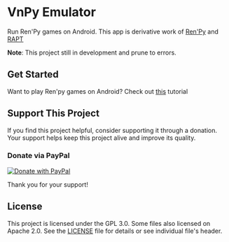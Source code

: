 # VnPy Emulator
Run Ren'Py games on Android.
This app is derivative work of [Ren'Py](https://github.com/renpy/renpy) and [RAPT](https://github.com/renpy/rapt)

**Note**: This project still in development and prune to errors.

## Get Started
Want to play Ren'py games on Android? Check out [this](docs/get_started.md) tutorial

## Support This Project

If you find this project helpful, consider supporting it through a donation. Your support helps keep this project alive and improve its quality.

### Donate via PayPal

[![Donate with PayPal](https://www.paypalobjects.com/en_US/i/btn/btn_donate_LG.gif)](https://paypal.me/abiddarris)

Thank you for your support!

## License
This project is licensed under the GPL 3.0. Some files also licensed on Apache 2.0.
See the [LICENSE](LICENSE) file for details or see individual file's header.

